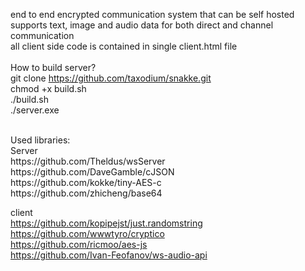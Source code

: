 end to end encrypted communication system that can be self hosted
<br>
supports text, image and audio data for both direct and channel communication
<br>
all client side code is contained in single client.html file
<br>
<br>
How to build server?
<br>
git clone https://github.com/taxodium/snakke.git
<br>
chmod +x build.sh
<br>
./build.sh
<br>
./server.exe

<br>
Used libraries:
<br>
Server
<br>
https://github.com/Theldus/wsServer
<br>
https://github.com/DaveGamble/cJSON
<br>
https://github.com/kokke/tiny-AES-c
<br>
https://github.com/zhicheng/base64

client
<br>
https://github.com/kopipejst/just.randomstring
<br>
https://github.com/wwwtyro/cryptico
<br>
https://github.com/ricmoo/aes-js
<br>
https://github.com/Ivan-Feofanov/ws-audio-api
